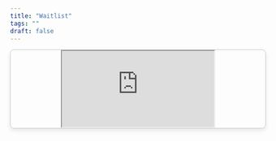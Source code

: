 ```yaml
---
title: "Waitlist"
tags: ""
draft: false
---
```


<div style="display: flex; justify-content: center; max-width: 100%; overflow: hidden; border: 1px solid #ccc; box-shadow: 0 4px 8px rgba(0, 0, 0, 0.1); border-radius: 8px;"">
    <iframe src="https://docs.google.com/spreadsheets/d/1TDw4-oMK2cisbAnKpHYRmT-5Bs-1GSZuvFxuu3ghd14/pubhtml?gid=0&amp;single=true&amp;widget=true&amp;headers=false"></iframe>
</div>